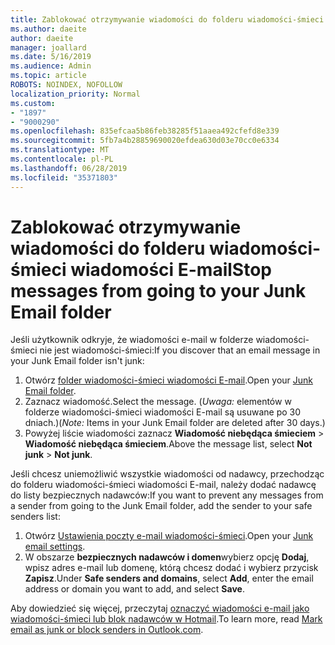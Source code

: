 ```yaml
---
title: Zablokować otrzymywanie wiadomości do folderu wiadomości-śmieci wiadomości E-mail w Hotmail
ms.author: daeite
author: daeite
manager: joallard
ms.date: 5/16/2019
ms.audience: Admin
ms.topic: article
ROBOTS: NOINDEX, NOFOLLOW
localization_priority: Normal
ms.custom:
- "1897"
- "9000290"
ms.openlocfilehash: 835efcaa5b86feb38285f51aaea492cfefd8e339
ms.sourcegitcommit: 5fb7a4b28859690020efdea630d03e70cc0e6334
ms.translationtype: MT
ms.contentlocale: pl-PL
ms.lasthandoff: 06/28/2019
ms.locfileid: "35371803"
---
```

# <a name="stop-messages-from-going-to-your-junk-email-folder"></a><span data-ttu-id="5790f-102">Zablokować otrzymywanie wiadomości do folderu wiadomości-śmieci wiadomości E-mail</span><span class="sxs-lookup"><span data-stu-id="5790f-102">Stop messages from going to your Junk Email folder</span></span>

<span data-ttu-id="5790f-103">Jeśli użytkownik odkryje, że wiadomości e-mail w folderze wiadomości-śmieci nie jest wiadomości-śmieci:</span><span class="sxs-lookup"><span data-stu-id="5790f-103">If you discover that an email message in your Junk Email folder isn't junk:</span></span>

1. <span data-ttu-id="5790f-104">Otwórz [folder wiadomości-śmieci wiadomości E-mail](https://outlook.live.com/mail/junkemail).</span><span class="sxs-lookup"><span data-stu-id="5790f-104">Open your [Junk Email folder](https://outlook.live.com/mail/junkemail).</span></span>
1. <span data-ttu-id="5790f-105">Zaznacz wiadomość.</span><span class="sxs-lookup"><span data-stu-id="5790f-105">Select the message.</span></span> <span data-ttu-id="5790f-106">(*Uwaga:* elementów w folderze wiadomości-śmieci wiadomości E-mail są usuwane po 30 dniach.)</span><span class="sxs-lookup"><span data-stu-id="5790f-106">(*Note:* Items in your Junk Email folder are deleted after 30 days.)</span></span>
1. <span data-ttu-id="5790f-107">Powyżej liście wiadomości zaznacz **Wiadomość niebędąca śmieciem** > **Wiadomość niebędąca śmieciem**.</span><span class="sxs-lookup"><span data-stu-id="5790f-107">Above the message list, select **Not junk** > **Not junk**.</span></span>

<span data-ttu-id="5790f-108">Jeśli chcesz uniemożliwić wszystkie wiadomości od nadawcy, przechodząc do folderu wiadomości-śmieci wiadomości E-mail, należy dodać nadawcę do listy bezpiecznych nadawców:</span><span class="sxs-lookup"><span data-stu-id="5790f-108">If you want to prevent any messages from a sender from going to the Junk Email folder, add the sender to your safe senders list:</span></span>

1. <span data-ttu-id="5790f-109">Otwórz [Ustawienia poczty e-mail wiadomości-śmieci](https://go.microsoft.com/fwlink/?linkid=2035804).</span><span class="sxs-lookup"><span data-stu-id="5790f-109">Open your [Junk email settings](https://go.microsoft.com/fwlink/?linkid=2035804).</span></span>
1. <span data-ttu-id="5790f-110">W obszarze **bezpiecznych nadawców i domen**wybierz opcję **Dodaj**, wpisz adres e-mail lub domenę, którą chcesz dodać i wybierz przycisk **Zapisz**.</span><span class="sxs-lookup"><span data-stu-id="5790f-110">Under **Safe senders and domains**, select **Add**, enter the email address or domain you want to add, and select **Save**.</span></span>

<span data-ttu-id="5790f-111">Aby dowiedzieć się więcej, przeczytaj [oznaczyć wiadomości e-mail jako wiadomości-śmieci lub blok nadawców w Hotmail](https://support.office.com/article/a3ece97b-82f8-4a5e-9ac3-e92fa6427ae4).</span><span class="sxs-lookup"><span data-stu-id="5790f-111">To learn more, read [Mark email as junk or block senders in Outlook.com](https://support.office.com/article/a3ece97b-82f8-4a5e-9ac3-e92fa6427ae4).</span></span>
